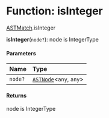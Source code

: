 # Function: isInteger

[ASTMatch](/auto-docs/variable-plugin/modules/ASTMatch.md).isInteger

**isInteger**(`node?`): node is IntegerType

#### Parameters

| Name | Type |
| :------ | :------ |
| `node?` | [`ASTNode`](/auto-docs/variable-plugin/classes/ASTNode.md)<`any`, `any`> |

#### Returns

node is IntegerType

